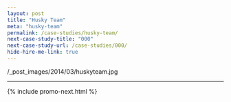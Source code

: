```yaml
---
layout: post
title: "Husky Team"
meta: "husky-team"
permalink: /case-studies/husky-team/
next-case-study-title: "000"
next-case-study-url: /case-studies/000/
hide-hire-me-link: true
---
```


/_post_images/2014/03/huskyteam.jpg


---

{% include promo-next.html %}
